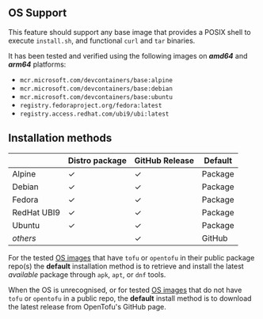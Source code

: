 <!-- markdownlint-disable MD041 -->
## OS Support

This feature should support any base image that provides a POSIX shell to execute `install.sh`, and functional `curl` and `tar` binaries.

It has been tested and verified using the following images on ***amd64*** and ***arm64*** platforms:

* `mcr.microsoft.com/devcontainers/base:alpine`
* `mcr.microsoft.com/devcontainers/base:debian`
* `mcr.microsoft.com/devcontainers/base:ubuntu`
* `registry.fedoraproject.org/fedora:latest`
* `registry.access.redhat.com/ubi9/ubi:latest`

## Installation methods

| |Distro package|GitHub Release|Default|
|-|----|--------------|-------|
|Alpine| &check; | &check; | Package |
|Debian| &check; | &check; | Package |
|Fedora| &check; | &check; | Package |
|RedHat UBI9| &check; | &check; | Package |
|Ubuntu| &check; | &check; | Package |
|*others*| | &check; | GitHub |

For the tested [OS images](#os-support) that have `tofu` or `opentofu` in their public package repo(s) the **default**
installation method is to retrieve and install the latest *available* package through `apk`, `apt`, or `dnf` tools.

When the OS is unrecognised, or for tested [OS images](#os-support) that do not have `tofu` or `opentofu` in a public
repo, the **default** install method is to download the latest release from OpenTofu's GitHub page.
